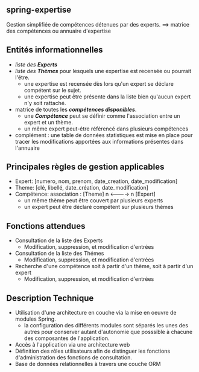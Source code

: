 ## spring-expertise
Gestion simplifiée de compétences détenues par des experts.
==> matrice des compétences ou annuaire d'expertise

## Entités informationnelles
- *liste des **Experts*** 
- *liste des **Thèmes*** pour lesquels une expertise est recensée ou pourrait l'être.
  * une expertise est recensée dès lors qu'un expert se déclare compétent sur le sujet.
  * une expertise peut être présente dans la liste bien qu'aucun expert n'y soit rattaché.
- matrice de toutes les ***compétences disponibles***.
  * une ***Compétence*** peut se définir comme l'association entre un expert et un thème.
  * un même expert peut-être référencé dans plusieurs compétences
- complément : une table de données statistiques est mise en place pour tracer les modifications apportées aux informations présentes dans l'annuaire

## Principales règles de gestion applicables
- Expert: [numero, nom,  prenom, date_creation, date_modification]
- Theme: [clé, libellé, date_création, date_modification]
- Compétence: association : [Theme] n <----> n [Expert] 
  * un même thème peut être couvert par plusieurs experts
  * un expert peut être déclaré compétent sur plusieurs thèmes 

## Fonctions attendues
- Consultation de la liste des Experts
  * Modification, suppression, et modification d'entrées
- Consultation de la liste des Thémes
  * Modification, suppression, et modification d'entrées
- Recherche d'une compétence soit à partir d'un thème, soit à partir d'un expert
  * Modification, suppression, et modification d'entrées

## Description Technique
- Utilisation d'une architecture en couche via la mise en oeuvre de modules Spring.
  * la configuration des différents modules sont séparés les unes des autres pour conserver autant d'autonomie que posssible à chacune des composantes de l'application.
- Accès à l'application via une architecture web
- Définition des rôles utilisateurs afin de distinguer  les fonctions d'administration des fonctions de consultation.
- Base de données relationnelles à travers une couche ORM
